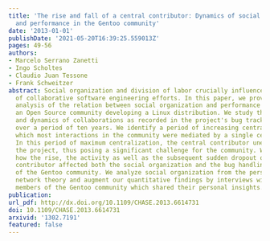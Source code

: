```yaml
---
title: 'The rise and fall of a central contributor: Dynamics of social organization
  and performance in the Gentoo community'
date: '2013-01-01'
publishDate: '2021-05-20T16:39:25.559013Z'
pages: 49-56
authors:
- Marcelo Serrano Zanetti
- Ingo Scholtes
- Claudio Juan Tessone
- Frank Schweitzer
abstract: Social organization and division of labor crucially influence the performance
  of collaborative software engineering efforts. In this paper, we provide a quantitative
  analysis of the relation between social organization and performance in Gentoo,
  an Open Source community developing a Linux distribution. We study the structure
  and dynamics of collaborations as recorded in the project's bug tracking system
  over a period of ten years. We identify a period of increasing centralization after
  which most interactions in the community were mediated by a single central contributor.
  In this period of maximum centralization, the central contributor unexpectedly left
  the project, thus posing a significant challenge for the community. We quantify
  how the rise, the activity as well as the subsequent sudden dropout of this central
  contributor affected both the social organization and the bug handling performance
  of the Gentoo community. We analyze social organization from the perspective of
  network theory and augment our quantitative findings by interviews with prominent
  members of the Gentoo community which shared their personal insights.
publication:
url_pdf: http://dx.doi.org/10.1109/CHASE.2013.6614731
doi: 10.1109/CHASE.2013.6614731
arxivid: '1302.7191'
featured: false
---
```

